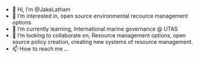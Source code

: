 - 👋 Hi, I’m @JakeLatham
- 👀 I’m interested in, open source environmental recource management options
- 🌱 I’m currently learning, International marine governance @ UTAS
- 💞️ I’m looking to collaborate on, Resource management options, open source policy creation, creating new systems of resource management.
- 📫 How to reach me ...

<!---
JakeLatham/JakeLatham is a ✨ special ✨ repository because its `README.md` (this file) appears on your GitHub profile.
You can click the Preview link to take a look at your changes.
--->
